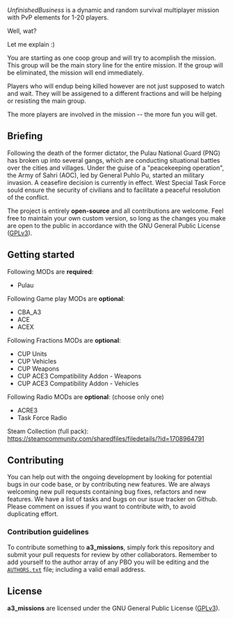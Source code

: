 
*UnfinishedBusiness* is a dynamic and random survival multiplayer mission with PvP elements for 1-20 players. 

Well, wat?

Let me explain :)

You are starting as one coop group and will try to acomplish the mission. This group will be the main story line for the entire mission. If the group will be eliminated, the mission will end immediately.

Players who will endup being killed however are not just supposed to watch and wait. They will be assigened to a different fractions and will be helping or resisting the main group.

The more players are involved in the mission -- the more fun you will get.

## Briefing

Following the death of the former dictator, the Pulau National Guard (PNG) has broken up into several gangs, which are conducting situational battles over the cities and villages. Under the guise of a "peacekeeping operation", the Army of Sahri (AOC), led by General Puhlo Pu, started an military invasion. A ceasefire decision is currently in effect. West Special Task Force sould ensure the security of civilians and to facilitate a peaceful resolution of the conflict.

The project is entirely **open-source** and all contributions are welcome. Feel free to maintain your own custom version, so long as the changes you make are open to the public in accordance with the GNU General Public License ([GPLv3](https://github.com/brezerk/a3_missions/blob/master/LICENSE)).

## Getting started

Following MODs are **required**:

* Pulau

Following Game play MODs are **optional**:

* CBA_A3
* ACE
* ACEX

Following Fractions MODs are **optional**:

* CUP Units
* CUP Vehicles
* CUP Weapons
* CUP ACE3 Compatibility Addon - Weapons
* CUP ACE3 Compatibility Addon - Vehicles

Following Radio MODs are **optional**: (choose only one)

* ACRE3
* Task Force Radio

Steam Collection (full pack): https://steamcommunity.com/sharedfiles/filedetails/?id=1708964791

## Contributing

You can help out with the ongoing development by looking for potential bugs in our code base, or by contributing new features. We are always welcoming new pull requests containing bug fixes, refactors and new features. We have a list of tasks and bugs on our issue tracker on Github. Please comment on issues if you want to contribute with, to avoid duplicating effort.

### Contribution guidelines

To contribute something to **a3_missions**, simply fork this repository and submit your pull requests for review by other collaborators. Remember to add yourself to the author array of any PBO you will be editing and the [`AUTHORS.txt`](https://github.com/brezerk/a3_missions/blob/master/AUTHORS.txt) file; including a valid email address.

## License

**a3_missions** are licensed under the GNU General Public License ([GPLv3](https://github.com/brezerk/a3_missions/blob/master/LICENSE)).

